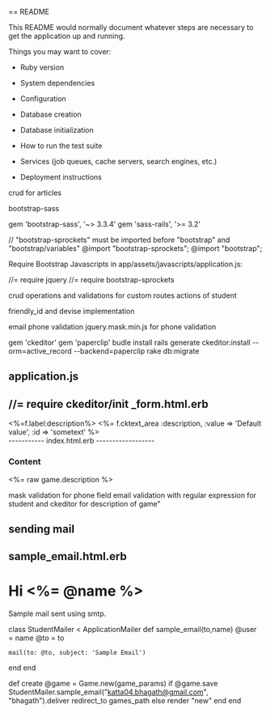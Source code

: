 == README

This README would normally document whatever steps are necessary to get the
application up and running.

Things you may want to cover:

* Ruby version

* System dependencies

* Configuration

* Database creation

* Database initialization

* How to run the test suite

* Services (job queues, cache servers, search engines, etc.)

* Deployment instructions

 crud for articles


 bootstrap-sass

gem 'bootstrap-sass', '~> 3.3.4'
gem 'sass-rails', '>= 3.2'


// "bootstrap-sprockets" must be imported before "bootstrap" and "bootstrap/variables"
@import "bootstrap-sprockets";
@import "bootstrap";

  Require Bootstrap Javascripts in app/assets/javascripts/application.js:

//= require jquery
//= require bootstrap-sprockets


crud operations and validations for custom routes actions of student

friendly_id and devise implementation 

email phone validation
jquery.mask.min.js for phone validation

gem 'ckeditor'
gem 'paperclip'
budle install
rails generate ckeditor:install --orm=active_record --backend=paperclip
rake db:migrate


application.js
---------------
//= require ckeditor/init
_form.html.erb
---------------
<div class="form-group">
<%=f.label:description%>
  <%= f.cktext_area :description, :value => 'Default value', :id => 'sometext' %>
</div>
-----------
index.html.erb
------------------
<h3>Content</h3>
<%= raw game.description %>





mask validation for phone field email validation with regular expression for student and ckeditor for description of game"

sending mail
--------------------

sample_email.html.erb
-----------------------
<!DOCTYPE html>
<html>
  <head>
    <meta content='text/html; charset=UTF-8' http-equiv='Content-Type' />
  </head>
  <body>
    <h1>Hi <%= @name %></h1>
    <p>
      Sample mail sent using smtp.
    </p>
  </body>
</html>

class StudentMailer < ApplicationMailer
  def sample_email(to,name)
    @user = name
    @to = to
  
    mail(to: @to, subject: 'Sample Email')
  end
end

def create
		@game = Game.new(game_params)
		if @game.save
			StudentMailer.sample_email("katta04.bhagath@gmail.com", "bhagath").deliver
			redirect_to games_path
		else
			render "new"
		end
	end






